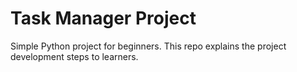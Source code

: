 # Task Manager Project
 Simple Python project for beginners. This repo explains the project development steps to learners.
